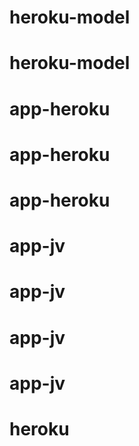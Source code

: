 # heroku-model
# heroku-model
# app-heroku
# app-heroku
# app-heroku
# app-jv
# app-jv
# app-jv
# app-jv
# heroku
